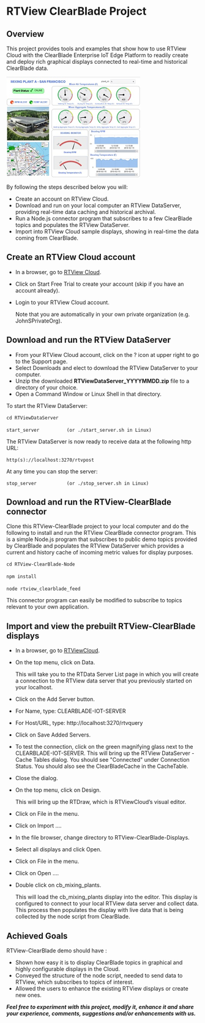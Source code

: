 # RTView ClearBlade Project

## Overview
This project provides tools and examples that show how to use RTView Cloud with the ClearBlade Enterprise IoT Edge Platform to readily create and deploy rich graphical displays connected to real-time and historical ClearBlade data. 

![](Images/MixingPlantA.jpg)

By following the steps described below you will:

* Create an account on RTView Cloud.
* Download and run on your local computer an RTView DataServer, providing real-time data caching and historical archival.
* Run a Node.js connector program that subscribes to a few ClearBlade topics and populates the RTView DataServer.
* Import into RTView Cloud sample displays, showing in real-time the data coming from ClearBlade.

## Create an RTView Cloud account

* In a browser, go to [RTView Cloud](http://rtviewcloud.sl.com/).
* Click on Start Free Trial to create your account (skip if you have an account already).
* Login to your RTView Cloud account.

	Note that you are automatically in your own private organization (e.g. JohnSPrivateOrg).
	
## Download and run the RTView DataServer	

* From your RTView Cloud account, click on the ? icon at upper right to go to the Support page.
* Select Downloads and elect to download the RTView DataServer to your computer.
* Unzip the downloaded **RTViewDataServer_YYYYMMDD.zip** file to a directory of your choice.
* Open a Command Window or Linux Shell in that directory.

To start the RTView DataServer:
```
cd RTViewDataServer

start_server          (or ./start_server.sh in Linux)
```
The RTView DataServer is now ready to receive data at the following http URL:
```
http(s)://localhost:3270/rtvpost
```
At any time you can stop the server:
```
stop_server           (or ./stop_server.sh in Linux)
```
## Download and run the RTView-ClearBlade connector 

Clone this RTView-ClearBlade project to your local computer and do the following to install and run the RTView ClearBlade connector  program. This is a simple Node.js program that subscribes to public demo topics provided by ClearBlade and populates the RTView DataServer which provides a current and history cache of incoming metric values for display purposes.
```
cd RTView-ClearBlade-Node

npm install

node rtview_clearblade_feed

```
This connector program can easily be modified to subscribe to topics relevant to your own application.

## Import and view the prebuilt RTView-ClearBlade displays

* In a browser, go to [RTViewCloud](http://rtviewcloud.sl.com/).
* On the top menu, click on Data.

	This will take you to the RTData Server List page in which you will create a connection 
	to the RTView data server that you previously started on your localhost.
	
* Click on the Add Server button.

* For Name, type:
CLEARBLADE-IOT-SERVER

* For Host/URL, type:
http://localhost:3270/rtvquery

* Click on Save Added Servers.
* To test the connection, click on the green magnifying glass next to the CLEARBLADE-IOT-SERVER.
	This will bring up the RTView DataServer - Cache Tables dialog.
	You should see "Connected" under Connection Status. 
	You should also see the ClearBladeCache in the CacheTable.
	
* Close the dialog.
* On the top menu, click on Design.

	This will bring up the RTDraw, which is RTViewCloud’s visual editor.
	
* Click on File in the menu.
* Click on Import ….
* In the file browser, change directory to RTView-ClearBlade-Displays.
* Select all displays and click Open.
* Click on File in the menu.
* Click on Open ….
* Double click on cb_mixing_plants.

	This will load the cb_mixing_plants display into the editor. 
	This display is configured to connect to your local RTView data server and collect data. This process then populates the display with live data that is being collected by the node script from ClearBlade.


## Achieved Goals
RTView-ClearBlade demo should have : 
* Shown how easy it is to display ClearBlade topics in graphical and highly configurable displays in the Cloud.
* Conveyed the structure of the node script, needed to send data to RTView, which subscribes to topics of interest.
* Allowed the users to enhance the existing RTView displays or create new ones.

**_Feel free to experiment with this project, modify it, enhance it and share your experience, comments, suggestions and/or enhancements with us._**

